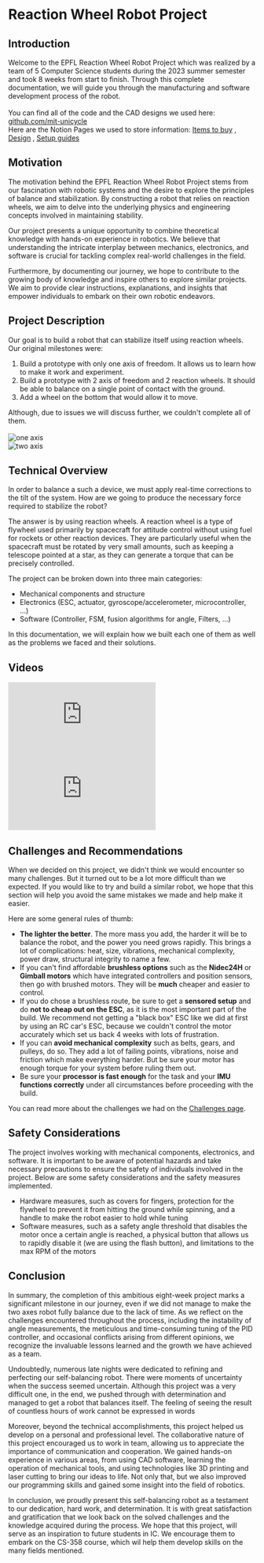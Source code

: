 # Reaction Wheel Robot Project

## Introduction
<section class="introduction">
    Welcome to the EPFL Reaction Wheel Robot Project which was realized by a team of 5 Computer Science students during the 2023 summer semester and took 8 weeks from start to finish. 
    Through this complete documentation, we will guide you through the manufacturing and software development process of the robot. <br><br>
    You can find all of the code and the CAD designs we used here: <a href="https://github.com/mit-unicycle ">github.com/mit-unicycle</a> </br>
    Here are the Notion Pages we used to store information: 
        <a href="https://summer-espadrille-b76.notion.site/Items-to-buy-a39584837b4b4c01937789933fe2feb7">Items to buy</a> ,
        <a href="https://summer-espadrille-b76.notion.site/373cf709cd534d39bf88407b930a165b?v=a52da7a304df4a25abab6df019da81b1">Design</a> , 
        <a href="https://summer-espadrille-b76.notion.site/b2048f4cb776428da3f5c4c3cff9b32a?v=64331302bfdf44a6abfef367b66ab922">Setup guides</a>
</section>

## Motivation
The motivation behind the EPFL Reaction Wheel Robot Project stems from our fascination with robotic systems and the desire to explore the principles of balance and stabilization. 
By constructing a robot that relies on reaction wheels, we aim to delve into the underlying physics and engineering concepts involved in maintaining stability.

Our project presents a unique opportunity to combine theoretical knowledge with hands-on experience in robotics. 
We believe that understanding the intricate interplay between mechanics, electronics, and software is crucial 
for tackling complex real-world challenges in the field.

Furthermore, by documenting our journey, we hope to contribute to the growing body of knowledge and inspire others to explore similar projects.
We aim to provide clear instructions, explanations, and insights that empower individuals to embark on their own robotic endeavors.

## Project Description
Our goal is to build a robot that can stabilize itself using reaction wheels. 
Our original milestones were:
<ol>
    <li>Build a prototype with only one axis of freedom. It allows us to learn how to make it work and experiment.</li>
    <li>Build a prototype with 2 axis of freedom and 2 reaction wheels. It should be able to balance on a single point of contact with the ground.</li>
    <li>Add a wheel on the bottom that would allow it to move.</li>
</ol>
Although, due to issues we will discuss further, we couldn't complete all of them.
<br><br>

<section class="images">
    <div class="image_container">
        <img src="images/Home_page/oneaxis_centered.png" alt="one axis">
    </div>
    <div class="image_container">
        <img src="images/Home_page/twoaxis_centered.jpg" alt="two axis">
    </div>
</section>

## Technical Overview
In order to balance a such a device, we must apply real-time corrections to the tilt of the system. How are we going to produce the necessary force required to stabilize the robot? 

The answer is by using reaction wheels. A reaction wheel is a type of flywheel used primarily by spacecraft for attitude control without using fuel for rockets or other reaction devices. 
They are particularly useful when the spacecraft must be rotated by very small amounts, such as keeping a telescope pointed at a star, as they can generate a torque that can be precisely controlled.

The project can be broken down into three main categories: 
<ul>
    <li>Mechanical components and structure</li>
    <li>Electronics (ESC, actuator, gyroscope/accelerometer, microcontroller, ...) </li>
    <li>Software (Controller, FSM, fusion algorithms for angle, Filters, ...)</li>
</ul>

In this documentation, we will explain how we built each one of them as well as the problems we faced and their solutions.


## Videos
<section class="videos">
    <iframe src="https://www.youtube.com/embed/pNNj_DhVxd4?rel=0" title="YouTube video player" frameborder="0" allow="accelerometer; autoplay; clipboard-write; encrypted-media; gyroscope; picture-in-picture; web-share" allowfullscreen></iframe>
    <iframe src="https://www.youtube.com/embed/wxip89MBbew?rel=0" title="Self-balancing Robot on Two Axes" frameborder="0" allow="accelerometer; autoplay; clipboard-write; encrypted-media; gyroscope; picture-in-picture; web-share" allowfullscreen></iframe>
</section>

## Challenges and Recommendations
When we decided on this project, we didn't think we would encounter so many challenges. But it turned out to be a lot more difficult than we expected.
If you would like to try and build a similar robot, we hope that this section will help you avoid the same mistakes we made and help make it easier. 

Here are some general rules of thumb:

- **The lighter the better**. The more mass you add, the harder it will be to balance the robot, and the power you need grows rapidly. This brings a lot of complications: heat, size, vibrations, mechanical complexity, power draw, structural integrity to name a few.
- If you can't find affordable **brushless options** such as the **Nidec24H** or **Gimball motors** which have integrated controllers and position sensors, then go with brushed motors. They will be **much** cheaper and easier to control.
- If you do chose a brushless route, be sure to get a **sensored setup** and do **not to cheap out on the ESC**, as it is the most important part of the build. We recommend not getting a "black box" ESC like we did at first by using an RC car's ESC, because we couldn't control the motor accurately which set us back 4 weeks with lots of frustration.
- If you can **avoid mechanical complexity** such as belts, gears, and pulleys, do so. They add a lot of failing points, vibrations, noise and friction which make everything harder. But be sure your motor has enough torque for your system before ruling them out.
- Be sure your **processor is fast enough** for the task and your **IMU functions correctly** under all circumstances before proceeding with the build.

You can read more about the challenges we had on the [Challenges page](process/challenges).
## Safety Considerations
The project involves working with mechanical components, electronics, and software. 
It is important to be aware of potential hazards and take necessary precautions to ensure the safety of individuals involved in the project. 
Below are some safety considerations and the safety measures implemented.
<ul>
    <li>Hardware measures, such as covers for fingers, protection for the flywheel to prevent it from hitting the ground while spinning, and a handle to make the robot easier to hold while tuning</li>
    <li>Software measures, such as a safety angle threshold that disables the motor once a certain angle is reached, a physical button that allows us to rapidly disable it (we are using the flash button), and limitations to the max RPM of the motors</li>
</ul>

## Conclusion
In summary, the completion of this ambitious eight-week project marks a significant milestone in our journey, even if we did not manage to make the two axes robot fully balance due to the lack of time. As we reflect on the challenges encountered throughout the process, including the instability of angle measurements, the meticulous and time-consuming tuning of the PID controller, and occasional conflicts arising from different opinions, we recognize the invaluable lessons learned and the growth we have achieved as a team.

Undoubtedly, numerous late nights were dedicated to refining and perfecting our self-balancing robot. There were moments of uncertainty when the success seemed uncertain. Although this project was a very difficult one, in the end, we pushed through with determination and managed to get a robot that balances itself. The feeling of seeing the result of countless hours of work cannot be expressed in words 

Moreover, beyond the technical accomplishments, this project helped us develop on a personal and professional level. The collaborative nature of this project encouraged us to work in team, allowing us to appreciate the importance of communication and cooperation. We gained hands-on experience in various areas, from using CAD software, learning the operation of mechanical tools, and using technologies like 3D printing and laser cutting to bring our ideas to life. Not only that, but we also improved our programming skills and gained some insight into the field of robotics.

In conclusion, we proudly present this self-balancing robot as a testament to our dedication, hard work, and determination. It is with great satisfaction and gratification that we look back on the solved challenges and the knowledge acquired during the process. We hope that this project, will serve as an inspiration to future students in IC. We encourage them to embark on the CS-358 course, which wil help them develop skills on the many fields mentioned.